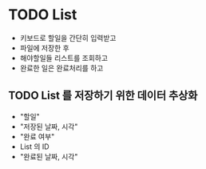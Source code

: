 # TODO List
* 키보드로 할일을 간단히 입력받고
* 파일에 저장한 후
* 해야할일들 리스트를 조회하고
* 완료한 일은 완료처리를 하고

## TODO List 를 저장하기 위한 데이터 추상화
* "할일"
* "저장된 날짜, 시각"
* "완료 여부"
* List 의 ID
* "완료된 날짜, 시각"